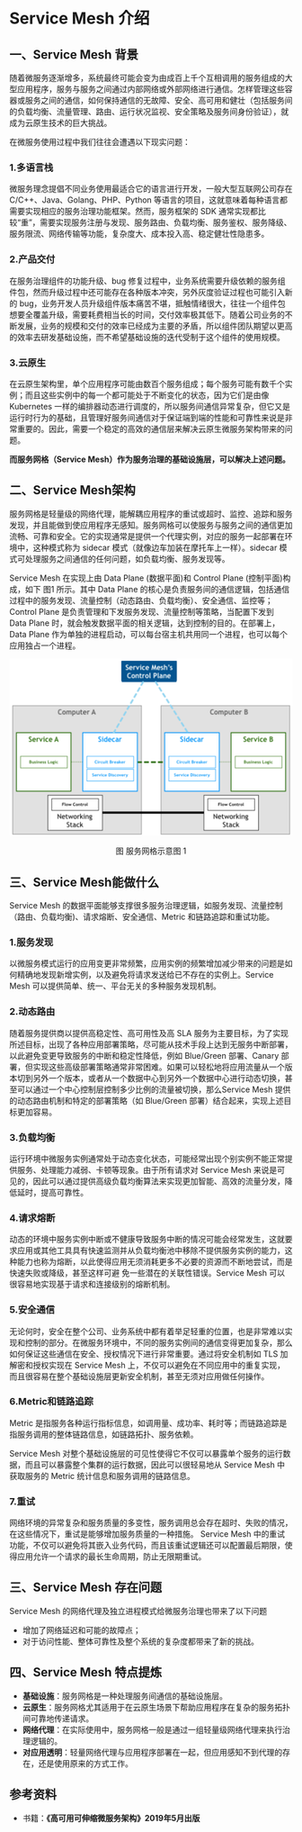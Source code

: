 Service Mesh 介绍
=============

## 一、Service Mesh 背景
随着微服务逐渐增多，系统最终可能会变为由成百上千个互相调用的服务组成的大型应用程序，服务与服务之间通过内部网络或外部网络进行通信。怎样管理这些容器或服务之间的通信，如何保持通信的无故障、安全、高可用和健壮（包括服务间的负载均衡、流量管理、路由、运行状况监视、安全策略及服务间身份验证），就成为云原生技术的巨大挑战。

在微服务使用过程中我们往往会遭遇以下现实问题：
### 1.多语言栈
微服务理念提倡不同业务使用最适合它的语言进行开发，一般大型互联网公司存在C/C++、Java、Golang、PHP、Python 等语言的项目，这就意味着每种语言都需要实现相应的服务治理功能框架。然而，服务框架的 SDK 通常实现都比较“重”，需要实现服务注册与发现、服务路由、负载均衡、服务鉴权、服务降级、服务限流、网络传输等功能，复杂度大、成本投入高、稳定健壮性隐患多。
### 2.产品交付
在服务治理组件的功能升级、bug 修复过程中，业务系统需要升级依赖的服务组件包，然而升级过程中还可能存在各种版本冲突，另外灰度验证过程也可能引入新的 bug，业务开发人员升级组件版本痛苦不堪，抵触情绪很大，往往一个组件包想要全覆盖升级，需要耗费相当长的时间，交付效率极其低下。随着公司业务的不断发展，业务的规模和交付的效率已经成为主要的矛盾，所以组件团队期望以更高的效率去研发基础设施，而不希望基础设施的迭代受制于这个组件的使用规模。
### 3.云原生
在云原生架构里，单个应用程序可能由数百个服务组成；每个服务可能有数千个实例；而且这些实例中的每一个都可能处于不断变化的状态，因为它们是由像 Kubernetes 一样的编排器动态进行调度的，所以服务间通信异常复杂，但它又是运行时行为的基础，且管理好服务间通信对于保证端到端的性能和可靠性来说是非常重要的。因此，需要一个稳定的高效的通信层来解决云原生微服务架构带来的问题。

**而服务网格（Service Mesh）作为服务治理的基础设施层，可以解决上述问题。**

## 二、Service Mesh架构

服务网格是轻量级的网络代理，能解耦应用程序的重试或超时、监控、追踪和服务发现，并且能做到使应用程序无感知。服务网格可以使服务与服务之间的通信更加流畅、可靠和安全。它的实现通常是提供一个代理实例，对应的服务一起部署在环境中，这种模式称为 sidecar 模式（就像边车加装在摩托车上一样）。sidecar 模式可处理服务之间通信的任何问题，如负载均衡、服务发现等。

Service Mesh 在实现上由 Data Plane (数据平面)和 Control Plane (控制平面)构成，如下 图1 所示。其中 Data Plane 的核心是负责服务间的通信逻辑，包括通信过程中的服务发现、流量控制（动态路由、负载均衡）、安全通信、监控等；Control Plane 是负责管理和下发服务发现、流量控制等策略，当配置下发到 Data Plane 时，就会触发数据平面的相关逻辑，达到控制的目的。在部署上，Data Plane 作为单独的进程启动，可以每台宿主机共用同一个进程，也可以每个应用独占一个进程。

![服务网格示意图1](image/服务网格示意图1.png)
<p align="center">图 服务网格示意图 1 </p>

## 三、Service Mesh能做什么
Service Mesh 的数据平面能够支撑很多服务治理逻辑，如服务发现、流量控制（路由、负载均衡)、请求熔断、安全通信、Metric 和链路追踪和重试功能。
### 1.服务发现
以微服务模式运行的应用变更非常频繁，应用实例的频繁增加减少带来的问题是如何精确地发现新增实例，以及避免将请求发送给已不存在的实例上。Service Mesh 可以提供简单、统一、平台无关的多种服务发现机制。
### 2.动态路由
随着服务提供商以提供高稳定性、高可用性及高 SLA 服务为主要目标，为了实现所述目标，出现了各种应用部署策略，尽可能从技术手段上达到无服务中断部署，以此避免变更导致服务的中断和稳定性降低，例如 Blue/Green 部署、Canary 部署，但实现这些高级部署策略通常非常困难。如果可以轻松地将应用流量从一个版本切到另外一个版本，或者从一个数据中心到另外一个数据中心进行动态切换，甚至可以通过一个中心控制层控制多少比例的流量被切换，那么Service Mesh 提供的动态路由机制和特定的部署策略（如 Blue/Green 部署）结合起来，实现上述目标更加容易。
### 3.负载均衡
运行环境中微服务实例通常处于动态变化状态，可能经常出现个别实例不能正常提供服务、处理能力减弱、卡顿等现象。由于所有请求对 Service Mesh 来说是可见的，因此可以通过提供高级负载均衡算法来实现更加智能、高效的流量分发，降低延时，提高可靠性。
### 4.请求熔断
动态的环境中服务实例中断或不健康导致服务中断的情况可能会经常发生，这就要求应用或其他工具具有快速监测并从负载均衡池中移除不提供服务实例的能力，这种能力也称为熔断，以此使得应用无须消耗更多不必要的资源而不断地尝试，而是快速失败或降级，甚至这样可避
免一些潜在的关联性错误。Service Mesh 可以很容易地实现基于请求和连接级别的熔断机制。
### 5.安全通信
无论何时，安全在整个公司、业务系统中都有着举足轻重的位置，也是非常难以实现和控制的部分。在微服务环境中，不同的服务实例间的通信变得更加复杂，那么如何保证这些通信在安全、授权情况下进行非常重要。通过将安全机制如 TLS 加解密和授权实现在 Service Mesh 上，不仅可以避免在不同应用中的重复实现，而且很容易在整个基础设施层更新安全机制，甚至无须对应用做任何操作。
### 6.Metric和链路追踪
Metric 是指服务各种运行指标信息，如调用量、成功率、耗时等；而链路追踪是指服务调用的整体链路信息，如链路拓扑、服务依赖。

Service Mesh 对整个基础设施层的可见性使得它不仅可以暴露单个服务的运行数据，而且可以暴露整个集群的运行数据，因此可以很轻易地从 Service Mesh 中获取服务的 Metric 统计信息和服务调用的链路信息。
### 7.重试
网络环境的异常复杂和服务质量的多变性，服务调用总会存在超时、失败的情况，在这些情况下，重试是能够增加服务质量的一种措施。
Service Mesh 中的重试功能，不仅可以避免将其嵌入业务代码，而且该重试逻辑还可以配置最后期限，使得应用允许一个请求的最长生命周期，防止无限期重试。

## 三、Service Mesh 存在问题
Service Mesh 的网络代理及独立进程模式给微服务治理也带来了以下问题
* 增加了网络延迟和可能的故障点；
* 对于访问性能、整体可靠性及整个系统的复杂度都带来了新的挑战。

## 四、Service Mesh 特点提炼
* **基础设施**：服务网格是一种处理服务间通信的基础设施层。
* **云原生**：服务网格尤其适用于在云原生场景下帮助应用程序在复杂的服务拓扑间可靠地传递请求。
* **网络代理**：在实际使用中，服务网格一般是通过一组轻量级网络代理来执行治理逻辑的。
* **对应用透明**：轻量网络代理与应用程序部署在一起，但应用感知不到代理的存在，还是使用原来的方式工作。


## 参考资料
* 书籍：**《高可用可伸缩微服务架构》2019年5月出版**

